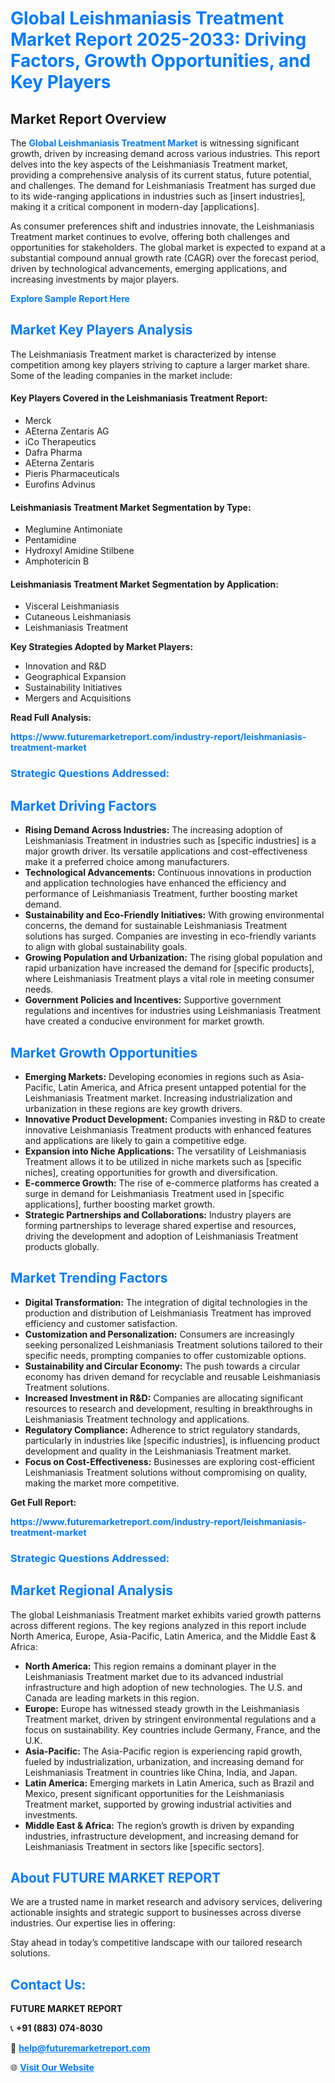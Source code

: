 <h1 style="color: #007BFF;">Global Leishmaniasis Treatment Market Report 2025-2033: Driving Factors, Growth Opportunities, and Key Players</h1>

<section id="overview">
<h2>Market Report Overview</h2>
<p>The <a href="https://www.futuremarketreport.com/industry-report/leishmaniasis-treatment-market" style="color: #007BFF; text-decoration: none;"><strong>Global Leishmaniasis Treatment Market</strong></a> is witnessing significant growth, driven by increasing demand across various industries. This report delves into the key aspects of the Leishmaniasis Treatment market, providing a comprehensive analysis of its current status, future potential, and challenges. The demand for Leishmaniasis Treatment has surged due to its wide-ranging applications in industries such as [insert industries], making it a critical component in modern-day [applications].</p>
<p>As consumer preferences shift and industries innovate, the Leishmaniasis Treatment market continues to evolve, offering both challenges and opportunities for stakeholders. The global market is expected to expand at a substantial compound annual growth rate (CAGR) over the forecast period, driven by technological advancements, emerging applications, and increasing investments by major players.</p>
</section>

<section id="overview">
<p><a href="https://www.futuremarketreport.com/request-sample/reportId=122102" style="color: #007BFF; text-decoration: none;"><strong>Explore Sample Report Here</strong></a></p>
</section>

<section id="key-players">
<h2 style="color: #007BFF;">Market Key Players Analysis</h2>
<p>The Leishmaniasis Treatment market is characterized by intense competition among key players striving to capture a larger market share. Some of the leading companies in the market include:</p>
<h4>Key Players Covered in the Leishmaniasis Treatment Report:</h4>
<ul><li>Merck</li><li>AEterna Zentaris AG</li><li>iCo Therapeutics</li><li>Dafra Pharma</li><li>AEterna Zentaris</li><li>Pieris Pharmaceuticals</li><li>Eurofins Advinus</li></ul>
<h4>Leishmaniasis Treatment Market Segmentation by Type:</h4>
<ul><li>Meglumine Antimoniate</li><li>Pentamidine</li><li>Hydroxyl Amidine Stilbene</li><li>Amphotericin B</li></ul>

<h4>Leishmaniasis Treatment Market Segmentation by Application:</h4>
<ul><li>Visceral Leishmaniasis</li><li>Cutaneous Leishmaniasis</li><li>Leishmaniasis Treatment</li></ul>
<p><strong>Key Strategies Adopted by Market Players:</strong></p>
<ul>
<li>Innovation and R&D</li>
<li>Geographical Expansion</li>
<li>Sustainability Initiatives</li>
<li>Mergers and Acquisitions</li>
</ul>
</section>

<section>
<p><strong>Read Full Analysis: </strong></p><a href="https://www.futuremarketreport.com/industry-report/leishmaniasis-treatment-market" style="color: #007BFF; text-decoration: none;"><strong>https://www.futuremarketreport.com/industry-report/leishmaniasis-treatment-market</strong></a>
<h3 style="color: #007BFF;">Strategic Questions Addressed:</h3>
</section>

<section id="driving-factors">
<h2 style="color: #007BFF;">Market Driving Factors</h2>
<ul>
<li><strong>Rising Demand Across Industries:</strong> The increasing adoption of Leishmaniasis Treatment in industries such as [specific industries] is a major growth driver. Its versatile applications and cost-effectiveness make it a preferred choice among manufacturers.</li>
<li><strong>Technological Advancements:</strong> Continuous innovations in production and application technologies have enhanced the efficiency and performance of Leishmaniasis Treatment, further boosting market demand.</li>
<li><strong>Sustainability and Eco-Friendly Initiatives:</strong> With growing environmental concerns, the demand for sustainable Leishmaniasis Treatment solutions has surged. Companies are investing in eco-friendly variants to align with global sustainability goals.</li>
<li><strong>Growing Population and Urbanization:</strong> The rising global population and rapid urbanization have increased the demand for [specific products], where Leishmaniasis Treatment plays a vital role in meeting consumer needs.</li>
<li><strong>Government Policies and Incentives:</strong> Supportive government regulations and incentives for industries using Leishmaniasis Treatment have created a conducive environment for market growth.</li>
</ul>
</section>

<section id="growth-opportunities">
<h2 style="color: #007BFF;">Market Growth Opportunities</h2>
<ul>
<li><strong>Emerging Markets:</strong> Developing economies in regions such as Asia-Pacific, Latin America, and Africa present untapped potential for the Leishmaniasis Treatment market. Increasing industrialization and urbanization in these regions are key growth drivers.</li>
<li><strong>Innovative Product Development:</strong> Companies investing in R&D to create innovative Leishmaniasis Treatment products with enhanced features and applications are likely to gain a competitive edge.</li>
<li><strong>Expansion into Niche Applications:</strong> The versatility of Leishmaniasis Treatment allows it to be utilized in niche markets such as [specific niches], creating opportunities for growth and diversification.</li>
<li><strong>E-commerce Growth:</strong> The rise of e-commerce platforms has created a surge in demand for Leishmaniasis Treatment used in [specific applications], further boosting market growth.</li>
<li><strong>Strategic Partnerships and Collaborations:</strong> Industry players are forming partnerships to leverage shared expertise and resources, driving the development and adoption of Leishmaniasis Treatment products globally.</li>
</ul>
</section>

<section id="trending-factors">
<h2 style="color: #007BFF;">Market Trending Factors</h2>
<ul>
<li><strong>Digital Transformation:</strong> The integration of digital technologies in the production and distribution of Leishmaniasis Treatment has improved efficiency and customer satisfaction.</li>
<li><strong>Customization and Personalization:</strong> Consumers are increasingly seeking personalized Leishmaniasis Treatment solutions tailored to their specific needs, prompting companies to offer customizable options.</li>
<li><strong>Sustainability and Circular Economy:</strong> The push towards a circular economy has driven demand for recyclable and reusable Leishmaniasis Treatment solutions.</li>
<li><strong>Increased Investment in R&D:</strong> Companies are allocating significant resources to research and development, resulting in breakthroughs in Leishmaniasis Treatment technology and applications.</li>
<li><strong>Regulatory Compliance:</strong> Adherence to strict regulatory standards, particularly in industries like [specific industries], is influencing product development and quality in the Leishmaniasis Treatment market.</li>
<li><strong>Focus on Cost-Effectiveness:</strong> Businesses are exploring cost-efficient Leishmaniasis Treatment solutions without compromising on quality, making the market more competitive.</li>
</ul>
</section>

<section>
<p><strong>Get Full Report: </strong></p><a href="https://www.futuremarketreport.com/industry-report/leishmaniasis-treatment-market" style="color: #007BFF; text-decoration: none;"><strong>https://www.futuremarketreport.com/industry-report/leishmaniasis-treatment-market</strong></a>
<h3 style="color: #007BFF;">Strategic Questions Addressed:</h3>
</section>


<section id="regional-analysis">
<h2 style="color: #007BFF;">Market Regional Analysis</h2>
<p>The global Leishmaniasis Treatment market exhibits varied growth patterns across different regions. The key regions analyzed in this report include North America, Europe, Asia-Pacific, Latin America, and the Middle East & Africa:</p>
<ul>
<li><strong>North America:</strong> This region remains a dominant player in the Leishmaniasis Treatment market due to its advanced industrial infrastructure and high adoption of new technologies. The U.S. and Canada are leading markets in this region.</li>
<li><strong>Europe:</strong> Europe has witnessed steady growth in the Leishmaniasis Treatment market, driven by stringent environmental regulations and a focus on sustainability. Key countries include Germany, France, and the U.K.</li>
<li><strong>Asia-Pacific:</strong> The Asia-Pacific region is experiencing rapid growth, fueled by industrialization, urbanization, and increasing demand for Leishmaniasis Treatment in countries like China, India, and Japan.</li>
<li><strong>Latin America:</strong> Emerging markets in Latin America, such as Brazil and Mexico, present significant opportunities for the Leishmaniasis Treatment market, supported by growing industrial activities and investments.</li>
<li><strong>Middle East & Africa:</strong> The region’s growth is driven by expanding industries, infrastructure development, and increasing demand for Leishmaniasis Treatment in sectors like [specific sectors].</li>
</ul>
</section>

<footer>
<h2 style="color: #007BFF;">About FUTURE MARKET REPORT</h2>
<p>We are a trusted name in market research and advisory services, delivering actionable insights and strategic support to businesses across diverse industries. Our expertise lies in offering:</p>

<p>Stay ahead in today’s competitive landscape with our tailored research solutions.</p>

<h2 style="color: #007BFF;">Contact Us:</h2>
<p><strong>FUTURE MARKET REPORT</strong></p>
<p>📞 <strong>+91 (883) 074-8030</strong></p>
<p>📧 <strong><a href="mailto:help@futuremarketreport.com" style="color: #007BFF;">help@futuremarketreport.com</a></strong></p>
<p>🌐 <strong><a href="https://www.futuremarketreport.com/" style="color: #007BFF;">Visit Our Website</a></strong></p>
</footer>